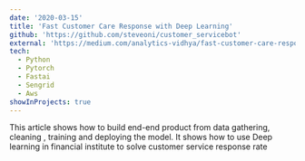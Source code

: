 ```yaml
---
date: '2020-03-15'
title: 'Fast Customer Care Response with Deep Learning'
github: 'https://github.com/steveoni/customer_servicebot'
external: 'https://medium.com/analytics-vidhya/fast-customer-care-response-with-deep-learning-and-twitter-bot-9d7e4a2ec390'
tech:
  - Python
  - Pytorch
  - Fastai
  - Sengrid
  - Aws
showInProjects: true
---
```


This article shows how to build end-end product from data gathering, cleaning , training and deploying the model. It shows how to use Deep learning in financial institute to solve customer service response rate
